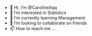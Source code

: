 - 👋 Hi, I’m @CarolineXqq
- 👀 I’m interested in Statistics
- 🌱 I’m currently learning Management
- 💞️ I’m looking to collaborate on friends
- 📫 How to reach me ...

<!---
CarolineXqq/CarolineXqq is a ✨ special ✨ repository because its `README.md` (this file) appears on your GitHub profile.
You can click the Preview link to take a look at your changes.
--->
